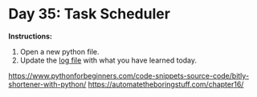 # Day 35: Task Scheduler
**Instructions:** 
1. Open a new python file.
2. Update the [log file](../../log.md) with what you have learned today.

https://www.pythonforbeginners.com/code-snippets-source-code/bitly-shortener-with-python/
https://automatetheboringstuff.com/chapter16/